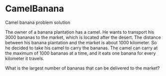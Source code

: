 CamelBanana
===========

Camel banana problem solution

The owner of a banana plantation has a camel. He wants to transport his 3000 bananas to the market, which is located after the desert. The distance between his banana plantation and the market is about 1000 kilometer. So he decided to take his camel to carry the bananas. The camel can carry at the maximum of 1000 bananas at a time, and it eats one banana for every kilometer it travels.

What is the largest number of bananas that can be delivered to the market?
